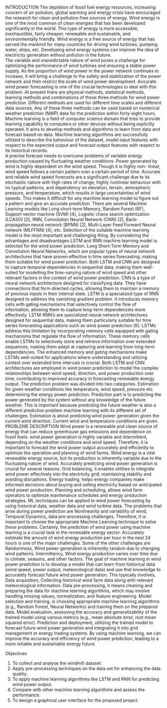 INTRODUCTION
The depletion of fossil fuel energy resources, increasing concern of air pollution, global warming and energy crisis have encouraged the research for clean and pollution-free sources of energy. Wind energy is one of the most common of clean energies that has been developed significantly in the world. This type of energy is more accessible, inexhaustible, fairly cheaper, renewable and sustainable, and environmentally friendly. Wind energy is a free source of energy that has served the mankind for many countries for driving wind turbines, pumping water, ships, etc. Developing wind energy systems can improve the idea of electricity generation without pollution in the future.  
The variable and unpredictable nature of wind poses a challenge for optimizing the performance of wind turbines and ensuring a stable power supply. As the proportion of wind power in the power network continues to increase, it will bring a challenge to the safety and stabilization of the power network and then restrict the scale of wind power development. Accurate wind power forecasting is one of the crucial technologies to deal with this problem.
At present there are physical methods, statistical methods, learning methods and combinations of these three methods for wind power prediction. Different methods are used for different time scales and different data sources. Any of these three methods can be used based on numerical weather prediction (NWP) data for the prediction within forty-eight hours. 
Machine learning is a field of computer science domain that tries to provide learning capability to computers or other devices without being explicitly operated. It aims to develop methods and algorithms to learn from data and forecast based on data. Machine learning algorithms are successfully utilized to describe the behaviour of the dataset, model input features with respect to the expected output and forecast output features with respect to its historical records.  
A precise forecast needs to overcome problems of variable energy production caused by fluctuating weather conditions. Power generated by wind is highly dependent on the wind speed. Though it is highly non- linear, wind speed follows a certain pattern over a certain period of time. Accurate and reliable wind speed forecasts are a significant challenge due to its stochastic nature with high rates of change, highly nonlinear behaviour with no typical patterns, and dependency on elevation, terrain, atmospheric pressure, and temperature, which results in large uncertainties of wind speeds. This makes it difficult for any machine learning model to figure out a pattern and give an accurate prediction. There are several Machine Learning models like Long short-term Memory, Random Forest (RF), Support vector machine (SVM) [4], Logistic chaos search optimization (LCASO) [2], RNN, Convolution Neural Network (CNN) [2], Back-propagation neural network (BPNN) [2], Multi-Layer Feed Forward Neural network (MLFFNN) [4], etc. Selection of the suitable machine learning model is the most important and challenging thing. By considering the advantages and disadvantages LSTM and RNN machine learning model is selected for the wind power prediction.
Long Short-Term Memory and Convolution Neural Networks, which are popular types of neural network architectures that have proven effective in time series forecasting, making them suitable for wind power prediction. Both LSTM and CNN are designed to capture temporal dependencies in sequential data, making them well-suited for modelling the time-varying nature of wind speed and other relevant factors in the context of wind power prediction. CNN is a type of neural network architecture designed for classifying data. They have connections that form directed cycles, allowing them to maintain a memory of previous inputs in their internal state. LSTM is a specialized type of RNN designed to address the vanishing gradient problem. It introduces memory cells with gating mechanisms that selectively control the flow of information, allowing them to capture long-term dependencies more effectively. 
LSTM-RNN’s are specialized neural network architectures designed for sequential data, making them particularly suitable for time series forecasting applications such as wind power prediction [6]. LSTMs address this limitation by incorporating memory cells equipped with gating mechanisms that regulate the flow of information. These memory cells enable LSTMs to selectively store and retrieve information over extended sequences, making them adept at capturing and learning from long-term dependencies. The enhanced memory and gating mechanisms make LSTMs well-suited for applications where understanding and utilizing context over extended time intervals is crucial. Both LSTM and CNN architectures are employed in wind power prediction to model the complex relationships between wind speed, direction, and power production over time, contributing to improved accuracy in forecasting renewable energy output.
The prediction problem was divided into two categories. Estimation for given weather conditions like temperature, wind speed, pressure etc. determining the energy power prediction. Prediction part is to predicting the power generated by the system without any knowledge of the future weather. This is important because predicting the future weather is also a different prediction problem machine learning with its different set of challenges. Estimation is about predicting wind power generation given the current wind direction. Current wind and temperature conditions are given.
PROBLEME DESCRIPTION
Wind power is a renewable and clean source of energy that can reduce greenhouse gas emissions and dependence on fossil fuels. wind power generation is highly variable and intermittent, depending on the weather conditions and wind speed. Therefore, it is important to forecast the wind power output accurately and efficiently to optimize the operation and planning of wind farms. Wind energy is a vital renewable energy source, but its production is inherently variable due to the fluctuating nature of wind. Accurately predicting wind power generation is crucial for several reasons. Grid balancing, it enables utilities to integrate wind power effectively into the electricity grid, maintaining stability and avoiding disruptions. Energy trading, helps energy companies make informed decisions about buying and selling electricity based on anticipated wind power production. Planning and scheduling, allows wind farm operators to optimize maintenance schedules and energy production strategies.
ML techniques can be applied to wind power forecasting by using historical data, weather data and wind turbine data. The problems that arise during power prediction are Nonlinearity and variability of wind, Temporal Dynamics, data pre-processing challenges. Therefore, it is important to choose the appropriate Machine Learning technique to solve these problems. Certainly, the prediction of wind power using machine learning is a crucial task in the renewable energy sector. Accurately estimate the amount of wind energy production per hour in the next 24 hours is one of the major challenges. Some of the other challenges are Randomness, Wind power generation is inherently random due to changing wind patterns. Intermittency, Wind energy production varies over time due to climate, seasons, and other factors. 
The goal of machine learning in wind power prediction is to develop a model that can learn from historical data (wind speed, power output, meteorological data) and use that knowledge to accurately forecast future wind power generation. This typically involves, Data acquisition, Collecting historical wind farm data along with relevant meteorological information. Data pre-processing, it means cleaning and preparing the data for machine learning algorithms, which may involve handling missing values, normalization, and feature engineering. 
Model selection and training, is choosing appropriate machine learning algorithms (e.g., Random Forest, Neural Networks) and training them on the prepared data. Model evaluation, assessing the accuracy and generalizability of the trained model using various metrics (e.g., mean absolute error, root mean squared error). Prediction and deployment, utilizing the trained model to forecast future wind power generation and integrating it into grid management or energy trading systems. By using machine learning, we can improve the accuracy and efficiency of wind power prediction, leading to a more reliable and sustainable energy future.

Objectives
1.	To collect and analyse the windmill dataset.
2.	Apply pre-processing techniques on the data set for enhancing the data quality.
3.	To apply machine learning algorithms like LSTM and RNN for predicting wind power output.
4.	Compare with other machine learning algorithms and assess the performance.
5.	To design a graphical user interface for the proposed project.


